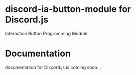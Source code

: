 # discord-ia-button-module for Discord.js
Interaction Button Programming Module

# Documentation
documentation for Discord.js is coming soon...
